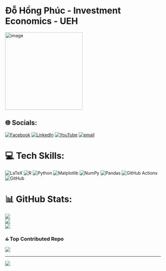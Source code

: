 # Đỗ Hồng Phúc - Investment Economics - UEH

<img width="250" height="250" alt="image" src="https://github.com/user-attachments/assets/fdb3e16f-10b6-488b-8452-dcb37ad825ff" />


## 🌐 Socials:
[![Facebook](https://img.shields.io/badge/Facebook-%231877F2.svg?logo=Facebook&logoColor=white)](https://facebook.com/https://www.facebook.com/miennui.luon/) [![LinkedIn](https://img.shields.io/badge/LinkedIn-%230077B5.svg?logo=linkedin&logoColor=white)](https://linkedin.com/in/https://www.linkedin.com/in/%C4%91%E1%BB%97-h%E1%BB%93ng-ph%C3%BAc-714630287/) [![YouTube](https://img.shields.io/badge/YouTube-%23FF0000.svg?logo=YouTube&logoColor=white)](https://youtube.com/@https://www.youtube.com/@MinuteHolding) [![email](https://img.shields.io/badge/Email-D14836?logo=gmail&logoColor=white)](mailto:phucdo.31231025123@st.ueh.edu.vn) 

# 💻 Tech Skills:
![LaTeX](https://img.shields.io/badge/latex-%23008080.svg?style=flat&logo=latex&logoColor=white) ![R](https://img.shields.io/badge/r-%23276DC3.svg?style=flat&logo=r&logoColor=white) ![Python](https://img.shields.io/badge/python-3670A0?style=flat&logo=python&logoColor=ffdd54) ![Matplotlib](https://img.shields.io/badge/Matplotlib-%23ffffff.svg?style=flat&logo=Matplotlib&logoColor=black) ![NumPy](https://img.shields.io/badge/numpy-%23013243.svg?style=flat&logo=numpy&logoColor=white) ![Pandas](https://img.shields.io/badge/pandas-%23150458.svg?style=flat&logo=pandas&logoColor=white) ![GitHub Actions](https://img.shields.io/badge/github%20actions-%232671E5.svg?style=flat&logo=githubactions&logoColor=white) ![GitHub](https://img.shields.io/badge/github-%23121011.svg?style=flat&logo=github&logoColor=white)
# 📊 GitHub Stats:
![](https://github-readme-stats.vercel.app/api?username=phucdo0912&theme=dark&hide_border=false&include_all_commits=false&count_private=false)<br/>
![](https://nirzak-streak-stats.vercel.app/?user=phucdo0912&theme=dark&hide_border=false)<br/>
![](https://github-readme-stats.vercel.app/api/top-langs/?username=phucdo0912&theme=dark&hide_border=false&include_all_commits=false&count_private=false&layout=compact)

### 🔝 Top Contributed Repo
![](https://github-contributor-stats.vercel.app/api?username=phucdo0912&limit=5&theme=dark&combine_all_yearly_contributions=true)

---
[![](https://visitcount.itsvg.in/api?id=phucdo0912&icon=0&color=0)](https://visitcount.itsvg.in)

<!-- Proudly created with GPRM ( https://gprm.itsvg.in ) -->
